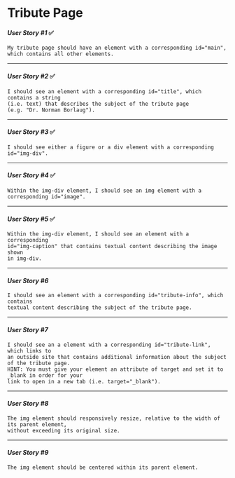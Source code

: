# Tribute Page

#### *User Story #1* ✅
    My tribute page should have an element with a corresponding id="main", 
    which contains all other elements.
***

#### *User Story #2* ✅
    I should see an element with a corresponding id="title", which contains a string 
    (i.e. text) that describes the subject of the tribute page 
    (e.g. "Dr. Norman Borlaug").
***

#### *User Story #3* ✅
    I should see either a figure or a div element with a corresponding id="img-div".
***

#### *User Story #4* ✅
    Within the img-div element, I should see an img element with a corresponding id="image".
***

#### *User Story #5* ✅
    Within the img-div element, I should see an element with a corresponding 
    id="img-caption" that contains textual content describing the image shown 
    in img-div.
***

#### *User Story #6* 
    I should see an element with a corresponding id="tribute-info", which contains 
    textual content describing the subject of the tribute page.
***

#### *User Story #7*
    I should see an a element with a corresponding id="tribute-link", which links to 
    an outside site that contains additional information about the subject of the tribute page. 
    HINT: You must give your element an attribute of target and set it to _blank in order for your 
    link to open in a new tab (i.e. target="_blank").
***

#### *User Story #8* 
    The img element should responsively resize, relative to the width of its parent element, 
    without exceeding its original size.
***

#### *User Story #9* 
    The img element should be centered within its parent element.
